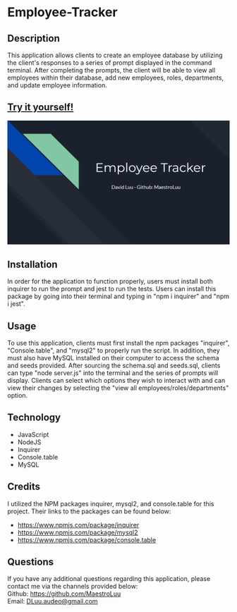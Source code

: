 # Employee-Tracker

## Description

This application allows clients to create an employee database by utilizing the client's responses to a series of prompt displayed in the command terminal. After completing the prompts, the client will be able to view all employees within their database, add new employees, roles, departments, and update employee information.

## [Try it yourself!](https://github.com/MaestroLuu/Employee-Tracker.git)

[![Watch the video](./assets/images/titlePage.png)](https://watch.screencastify.com/v/YZgYmCD2ndyGA5XkY4AA)

## Installation

In order for the application to function properly, users must install both inquirer to run the prompt and jest to run the tests. Users can install this package by going into their terminal and typing in "npm i inquirer" and "npm i jest".

## Usage

To use this application, clients must first install the npm packages "inquirer", "Console.table", and "mysql2" to properly run the script. In addition, they must also have MySQL installed on their computer to access the schema and seeds provided. After sourcing the schema.sql and seeds.sql, clients can type "node server.js" into the terminal and the series of prompts will display. Clients can select which options they wish to interact with and can view their changes by selecting the "view all employees/roles/departments" option.

## Technology

- JavaScript<br>
- NodeJS<br>
- Inquirer<br>
- Console.table <br>
- MySQL

## Credits

I utilized the NPM packages inquirer, mysql2, and console.table for this project. Their links to the packages can be found below:<br> 
- https://www.npmjs.com/package/inquirer<br>
- https://www.npmjs.com/package/mysql2 <br>
- https://www.npmjs.com/package/console.table


## Questions

If you have any additional questions regarding this application, please contact me via the channels provided below:<br />
Github: https://github.com/MaestroLuu<br>
Email: DLuu.audeo@gmail.com
